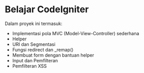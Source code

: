 # Belajar CodeIgniter

Dalam proyek ini termasuk:
- Implementasi pola MVC (Model-View-Controller) sederhana
- Helper
- URI dan Segmentasi
- Fungsi redirect dan _remap()
- Membuat form dengan bantuan helper
- Input dan Pemfilteran
- Pemfilteran XSS